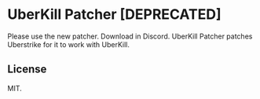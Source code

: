 # UberKill Patcher [DEPRECATED]

Please use the new patcher. Download in Discord.
UberKill Patcher patches Uberstrike for it to work with UberKill.
## License
MIT.
